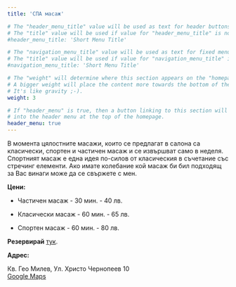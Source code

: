 ```yaml
---
title: 'СПА масаж'

# The "header_menu_title" value will be used as text for header buttons.
# The "title" value will be used if value for "header_menu_title" is not provided.
#header_menu_title: 'Short Menu Title'

# The "navigation_menu_title" value will be used as text for fixed menu items.
# The "title" value will be used if value for "navigation_menu_title" is not provided.
#navigation_menu_title: 'Short Menu Title'

# The "weight" will determine where this section appears on the "homepage".
# A bigger weight will place the content more towards the bottom of the page.
# It's like gravity ;-).
weight: 3

# If "header_menu" is true, then a button linking to this section will be placed
# into the header menu at the top of the homepage.
header_menu: true
---
```


В момента цялостните масажи, които се предлагат в салона са класически, спортен
и частичен масаж и се извършват само в неделя. Спортният масаж е една идея
по-силов от класическия в съчетание със стречинг елементи. Ако имате колебание
кой масаж би бил подходящ за Вас винаги може да се свържете с мен.

**Цени:**

- Частичен масаж - 30 мин. - 40 лв.

- Класически масаж - 60 мин. - 65 лв.

- Спортен масаж - 60 мин. - 80 лв.

**Резервирай** [тук](https://calendly.com/ivan-dimitrov90).

**Адрес:**

Кв. Гео Милев, Ул. Христо Чернопеев 10\
[Google Maps](https://maps.app.goo.gl/rV4AFuJaPecTUdmL9)
